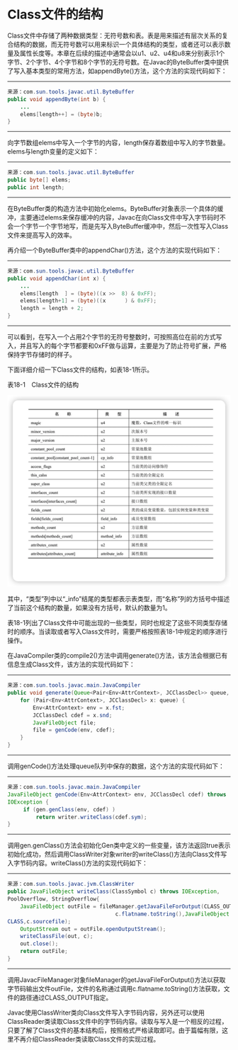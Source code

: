 # Class文件的结构

Class文件中存储了两种数据类型：无符号数和表。表是用来描述有层次关系的复合结构的数据，而无符号数可以用来标识一个具体结构的类型，或者还可以表示数量及属性长度等。本章在后续的描述中通常会以u1、u2、u4和u8来分别表示1个字节、2个字节、4个字节和8个字节的无符号数。在Javac的ByteBuffer类中提供了写入基本类型的常用方法，如appendByte\(\)方法，这个方法的实现代码如下： 

---

```java
来源：com.sun.tools.javac.util.ByteBuffer
public void appendByte(int b) {
    ...
    elems[length++] = (byte)b;
}
```

---

向字节数组elems中写入一个字节的内容，length保存着数组中写入的字节数量。elems与length变量的定义如下： 

---

```java
来源：com.sun.tools.javac.util.ByteBuffer 
public byte[] elems; 
public int length;  
```

---

在ByteBuffer类的构造方法中初始化elems。ByteBuffer对象表示一个具体的缓冲，主要通过elems来保存缓冲的内容，Javac在向Class文件中写入字节码时不会一个字节一个字节地写，而是先写入ByteBuffer缓冲中，然后一次性写入Class文件来提高写入的效率。 

再介绍一个ByteBuffer类中的appendChar\(\)方法，这个方法的实现代码如下： 

---

```java
来源：com.sun.tools.javac.util.ByteBuffer
public void appendChar(int x) {
    ...
    elems[length  ] = (byte)((x >>  8) & 0xFF);
    elems[length+1] = (byte)((x      ) & 0xFF);
    length = length + 2;
}
```

---

可以看到，在写入一个占用2个字节的无符号整数时，可按照高位在前的方式写入，并且写入的每个字节都要和0xFF做与运算，主要是为了防止符号扩展，严格保持字节存储时的样子。 

下面详细介绍一下Class文件的结构，如表18\-1所示。 

表18\-1　Class文件的结构 

![image](https://github.com/YangLuchao/img_host/raw/master/20230418/image.2rj4dovb7js0.webp)

其中，“类型”列中以“\_info”结尾的类型都表示表类型，而“名称”列的方括号中描述了当前这个结构的数量，如果没有方括号，默认的数量为1。 

表18\-1列出了Class文件中可能出现的一些类型，同时也规定了这些不同类型存储时的顺序。当读取或者写入Class文件时，需要严格按照表18\-1中规定的顺序进行操作。 

在JavaCompiler类的compile2\(\)方法中调用generate\(\)方法，该方法会根据已有信息生成Class文件，该方法的实现代码如下： 

---

```java
来源：com.sun.tools.javac.main.JavaCompiler
public void generate(Queue<Pair<Env<AttrContext>, JCClassDecl>> queue, _) {
    for (Pair<Env<AttrContext>, JCClassDecl> x: queue) {
        Env<AttrContext> env = x.fst;
        JCClassDecl cdef = x.snd;
        JavaFileObject file;
        file = genCode(env, cdef);
    }
}
```

---

调用genCode\(\)方法处理queue队列中保存的数据，这个方法的实现代码如下： 

---

```java
来源：com.sun.tools.javac.main.JavaCompiler
JavaFileObject genCode(Env<AttrContext> env, JCClassDecl cdef) throws
IOException {
     if (gen.genClass(env, cdef) )
         return writer.writeClass(cdef.sym);
}
```

---

调用gen.genClass\(\)方法会初始化Gen类中定义的一些变量，该方法返回true表示初始化成功，然后调用ClassWriter对象writer的writeClass\(\)方法向Class文件写入字节码内容。writeClass\(\)方法的实现代码如下： 

---

```java
来源：com.sun.tools.javac.jvm.ClassWriter
public JavaFileObject writeClass(ClassSymbol c) throws IOException, 
PoolOverflow, StringOverflow{
    JavaFileObject outFile = fileManager.getJavaFileForOutput(CLASS_OUTPUT,
                                  c.flatname.toString(),JavaFileObject.Kind.
CLASS,c.sourcefile);
    OutputStream out = outFile.openOutputStream();
    writeClassFile(out, c);
    out.close();
    return outFile;
}
```

---

调用JavacFileManager对象fileManager的getJavaFileForOutput\(\)方法以获取字节码输出文件outFile，文件的名称通过调用c.flatname.toString\(\)方法获取，文件的路径通过CLASS\_OUTPUT指定。 

Javac使用ClassWriter类向Class文件写入字节码内容，另外还可以使用ClassReader类读取Class文件中的字节码内容。读取与写入是一个相反的过程，只要了解了Class文件的基本结构后，按照格式严格读取即可。由于篇幅有限，这里不再介绍ClassReader类读取Class文件的实现过程。 
